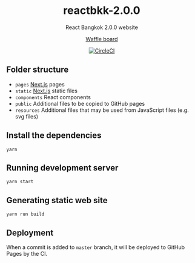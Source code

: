 <h1 align="center">reactbkk-2.0.0</h1>

<p align="center">React Bangkok 2.0.0 website</p>

<p align="center"><a href="https://waffle.io/reactbkk/2.0.0">Waffle board</a></p>

<p align="center"><a href="https://circleci.com/gh/reactbkk/2.0.0/tree/master"><img src="https://circleci.com/gh/reactbkk/2.0.0/tree/master.svg?style=svg" alt="CircleCI" /></a></p>


## Folder structure

- `pages` [Next.js][] pages
- `static` [Next.js] static files
- `components` React components
- `public` Additional files to be copied to GitHub pages
- `resources` Additional files that may be used from JavaScript files (e.g. svg files)

[Next.js]: https://github.com/zeit/next.js

## Install the dependencies
```
yarn
```

## Running development server
```
yarn start
```

## Generating static web site
```
yarn run build
```

## Deployment
When a commit is added to `master` branch, it will be deployed to GitHub Pages by the CI.
